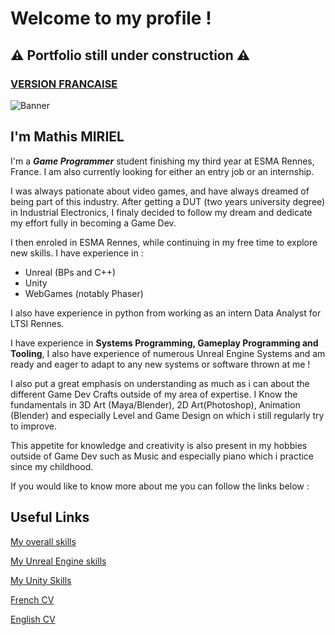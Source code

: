 # Welcome to my profile !

## ⚠ Portfolio still under construction ⚠

### [VERSION FRANCAISE](README_FR.md) 


![Banner](https://github.com/user-attachments/assets/100a186f-bab9-4cc1-bff1-03c566535aa3)

## I'm Mathis MIRIEL

I'm a ***Game Programmer*** student finishing my third year at ESMA Rennes, France.
I am also currently looking for either an entry job or an internship.

I was always pationate about video games, and have always dreamed of being part of this industry.
After getting a DUT (two years university degree) in Industrial Electronics, I finaly decided to follow my dream and dedicate my effort fully in becoming a Game Dev.

I then enroled in ESMA Rennes, while continuing in my free time to explore new skills.
I have experience in :

- Unreal (BPs and C++)
- Unity
- WebGames (notably Phaser)

I also have experience in python from working as an intern Data Analyst for LTSI Rennes.

I have experience in **Systems Programming, Gameplay Programming and Tooling**, I also have experience of numerous Unreal Engine Systems and am ready and eager to adapt to any new systems or software thrown at me !

I also put a great emphasis on understanding as much as i can about the different Game Dev Crafts outside of my area of expertise.
I Know the fundamentals in 3D Art (Maya/Blender), 2D Art(Photoshop), Animation (Blender) and especially Level and Game Design on which i still regularly try to improve.

This appetite for knowledge and creativity is also present in my hobbies outside of Game Dev such as Music and especially piano which i practice since my childhood.

If you would like to know more about me you can follow the links below :

## Useful Links

[My overall skills](MySkills/MyOverallSkills.md) 

[My Unreal Engine skills](MySkills/UnrealSpecificSkills.md) 

[My Unity Skills](MySkills/UnitySpecifSkills.md) 

[French CV](MySkills/FrenchCV.md) 

[English CV](MySkills/EnglishCV.md)

<!--
**Elhexiar/Elhexiar** is a ✨ _special_ ✨ repository because its `README.md` (this file) appears on your GitHub profile.

Here are some ideas to get you started:

- 🔭 I’m currently working on ...
- 🌱 I’m currently learning ...
- 👯 I’m looking to collaborate on ...
- 🤔 I’m looking for help with ...
- 💬 Ask me about ...
- 📫 How to reach me: ...
- 😄 Pronouns: ...
- ⚡ Fun fact: ...
-->

